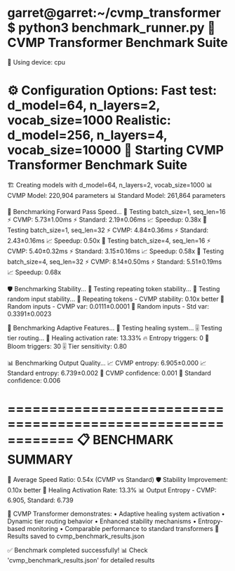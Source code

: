 garret@garret:~/cvmp_transformer$ python3 benchmark_runner.py
🚀 CVMP Transformer Benchmark Suite
====================================
🔧 Using device: cpu

⚙️  Configuration Options:
  Fast test: d_model=64, n_layers=2, vocab_size=1000
  Realistic: d_model=256, n_layers=4, vocab_size=10000
🏁 Starting CVMP Transformer Benchmark Suite
============================================================
🏗️  Creating models with d_model=64, n_layers=2, vocab_size=1000
📊 CVMP Model: 220,904 parameters
📊 Standard Model: 261,864 parameters

🚀 Benchmarking Forward Pass Speed...
  📏 Testing batch_size=1, seq_len=16
    ⚡ CVMP: 5.73±1.00ms
    ⚡ Standard: 2.19±0.06ms
    📈 Speedup: 0.38x
  📏 Testing batch_size=1, seq_len=32
    ⚡ CVMP: 4.84±0.36ms
    ⚡ Standard: 2.43±0.16ms
    📈 Speedup: 0.50x
  📏 Testing batch_size=4, seq_len=16
    ⚡ CVMP: 5.40±0.32ms
    ⚡ Standard: 3.15±0.16ms
    📈 Speedup: 0.58x
  📏 Testing batch_size=4, seq_len=32
    ⚡ CVMP: 8.14±0.50ms
    ⚡ Standard: 5.51±0.19ms
    📈 Speedup: 0.68x

🛡️ Benchmarking Stability...
  🔄 Testing repeating token stability...
  🎲 Testing random input stability...
    🔄 Repeating tokens - CVMP stability: 0.10x better
    🎲 Random inputs - CVMP var: 0.0111±0.0001
    🎲 Random inputs - Std var: 0.3391±0.0023

🧠 Benchmarking Adaptive Features...
  💊 Testing healing system...
  🎚️  Testing tier routing...
    💊 Healing activation rate: 13.33%
    🔥 Entropy triggers: 0
    🌸 Bloom triggers: 30
    🎚️  Tier sensitivity: 0.80

📊 Benchmarking Output Quality...
    📈 CVMP entropy: 6.905±0.000
    📈 Standard entropy: 6.739±0.002
    🎯 CVMP confidence: 0.001
    🎯 Standard confidence: 0.006

============================================================
📋 BENCHMARK SUMMARY
============================================================
🚀 Average Speed Ratio: 0.54x (CVMP vs Standard)
🛡️ Stability Improvement: 0.10x better
🧠 Healing Activation Rate: 13.3%
📊 Output Entropy - CVMP: 6.905, Standard: 6.739

🎯 CVMP Transformer demonstrates:
   • Adaptive healing system activation
   • Dynamic tier routing behavior
   • Enhanced stability mechanisms
   • Entropy-based monitoring
   • Comparable performance to standard transformers
📁 Results saved to cvmp_benchmark_results.json

✅ Benchmark completed successfully!
📊 Check 'cvmp_benchmark_results.json' for detailed results
